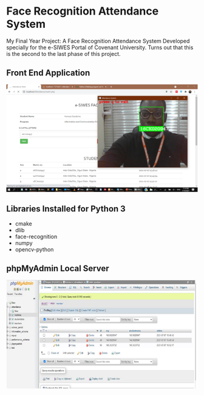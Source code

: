 Face Recognition Attendance System
==================
My Final Year Project: A Face Recognition Attendance System Developed specially for the e-SIWES Portal of Covenant University.
Turns out that this is the second to the last phase of this project.

Front End Application
-----
![](picture1.PNG)

Libraries Installed for Python 3
-----
* cmake
* dlib
* face-recognition
* numpy
* opencv-python

phpMyAdmin Local Server
-----
![](database.JPG)

